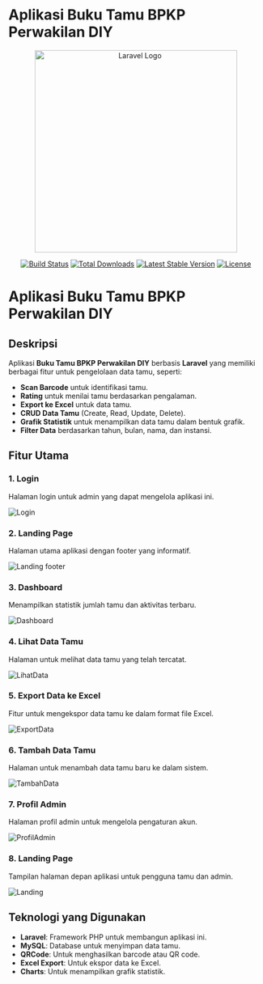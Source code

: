 # Aplikasi Buku Tamu BPKP Perwakilan DIY

<p align="center"><a href="https://laravel.com" target="_blank"><img src="https://raw.githubusercontent.com/laravel/art/master/logo-lockup/5%20SVG/2%20CMYK/1%20Full%20Color/laravel-logolockup-cmyk-red.svg" width="400" alt="Laravel Logo"></a></p>

<p align="center">
  <a href="https://github.com/laravel/framework/actions"><img src="https://github.com/laravel/framework/workflows/tests/badge.svg" alt="Build Status"></a>
  <a href="https://packagist.org/packages/laravel/framework"><img src="https://img.shields.io/packagist/dt/laravel/framework" alt="Total Downloads"></a>
  <a href="https://packagist.org/packages/laravel/framework"><img src="https://img.shields.io/packagist/v/laravel/framework" alt="Latest Stable Version"></a>
  <a href="https://packagist.org/packages/laravel/framework"><img src="https://img.shields.io/packagist/l/laravel/framework" alt="License"></a>
</p>

# Aplikasi Buku Tamu BPKP Perwakilan DIY

## Deskripsi

Aplikasi **Buku Tamu BPKP Perwakilan DIY** berbasis **Laravel** yang memiliki berbagai fitur untuk pengelolaan data tamu, seperti:
- **Scan Barcode** untuk identifikasi tamu.
- **Rating** untuk menilai tamu berdasarkan pengalaman.
- **Export ke Excel** untuk data tamu.
- **CRUD Data Tamu** (Create, Read, Update, Delete).
- **Grafik Statistik** untuk menampilkan data tamu dalam bentuk grafik.
- **Filter Data** berdasarkan tahun, bulan, nama, dan instansi.

## Fitur Utama

### 1. **Login**
   Halaman login untuk admin yang dapat mengelola aplikasi ini.

   ![Login](https://github.com/user-attachments/assets/9f0efcf2-8629-45b0-a0cd-c58cedaa242e)

### 2. **Landing Page**
   Halaman utama aplikasi dengan footer yang informatif.

   ![Landing footer](https://github.com/user-attachments/assets/e22a7d69-0d7b-48f0-a9a0-c02559536811)

### 3. **Dashboard**
   Menampilkan statistik jumlah tamu dan aktivitas terbaru.

   ![Dashboard](https://github.com/user-attachments/assets/06ad1c08-f5af-4679-ab26-d5a00106080f)

### 4. **Lihat Data Tamu**
   Halaman untuk melihat data tamu yang telah tercatat.

   ![LihatData](https://github.com/user-attachments/assets/4bc44d76-c706-40ba-b850-eeb2c9322a91)

### 5. **Export Data ke Excel**
   Fitur untuk mengekspor data tamu ke dalam format file Excel.

   ![ExportData](https://github.com/user-attachments/assets/cbb23ecd-afca-477e-8e00-e4aece78af7d)

### 6. **Tambah Data Tamu**
   Halaman untuk menambah data tamu baru ke dalam sistem.

   ![TambahData](https://github.com/user-attachments/assets/5234d5a5-6968-4d7c-8dc1-719e12bed7bb)

### 7. **Profil Admin**
   Halaman profil admin untuk mengelola pengaturan akun.

   ![ProfilAdmin](https://github.com/user-attachments/assets/29d12350-16c5-4d77-94d1-720276d41c84)

### 8. **Landing Page**
   Tampilan halaman depan aplikasi untuk pengguna tamu dan admin.

   ![Landing](https://github.com/user-attachments/assets/aa4a146b-6fe6-4e90-a789-053912562aa3)

## Teknologi yang Digunakan

- **Laravel**: Framework PHP untuk membangun aplikasi ini.
- **MySQL**: Database untuk menyimpan data tamu.
- **QRCode**: Untuk menghasilkan barcode atau QR code.
- **Excel Export**: Untuk ekspor data ke Excel.
- **Charts**: Untuk menampilkan grafik statistik.

